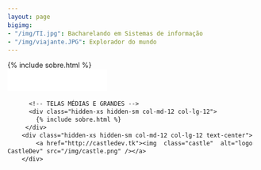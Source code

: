 ```yaml
---
layout: page
bigimg:
- "/img/TI.jpg": Bacharelando em Sistemas de informação
- "/img/viajante.JPG": Explorador do mundo
---
```


<section id="sobre">
          <!-- TELAS PEQUENAS -->
          <div class="col-xs-12 col-sm-12 text-center hidden-md hidden-lg" style="text-align:left;">
            {% include sobre.html %}
          </div>
          <div class="col-xs-12 col-sm-12 text-center hidden-md hidden-lg text-center">
          <a href="http://castledev.tk"><img  class="castle"  alt="logo CastleDev" src="/img/castle.png" /></a>
          </div>

          <!-- TELAS MÉDIAS E GRANDES -->
          <div class="hidden-xs hidden-sm col-md-12 col-lg-12">
            {% include sobre.html %}
         </div>
        <div class="hidden-xs hidden-sm col-md-12 col-lg-12 text-center">
            <a href="http://castledev.tk"><img  class="castle"  alt="logo CastleDev" src="/img/castle.png" /></a>
        </div>
</section>
                

